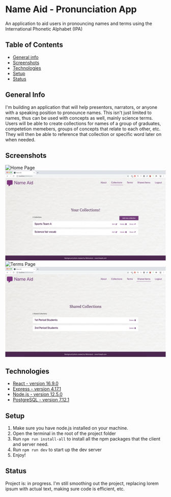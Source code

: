 # Name Aid - Pronunciation App

An application to aid users in pronouncing names and terms using the International Phonetic Alphabet (IPA)

## Table of Contents

* [General info](#general-info)
* [Screenshots](#screenshots)
* [Technologies](#technologies)
* [Setup](#setup)
* [Status](#Status)

## General Info

I'm building an application that will help presentors, narrators, or anyone with a speaking position to pronounce names. This isn't just limited to names, thus can be used with concepts as well, mainly science terms. Users will be able to create collections for names of a group of graduates, competetion memebers, groups of concepts that relate to each other, etc. They will then be able to reference that collection or specific word later on when needed.

## Screenshots

![Home Page](./images/home.png)
![Collections Page](./images/collections.png)
![Terms Page](./images/terms.png)
![Shared Page](./images/shared.png)

## Technologies

* [React - version 16.9.0](https://reactjs.org/)
* [Express - version 4.17.1](https://expressjs.com/)
* [Node.js - version 12.5.0](https://nodejs.org/en/)
* [PostgreSQL - version 7.12.1](https://www.postgresql.org/)

## Setup

1. Make sure you have node.js installed on your machine.
2. Open the terminal in the root of the project folder
3. Run `npm run install-all` to install all the npm packages that the client and server need.
4. Run `npm run dev` to start up the dev server
5. Enjoy!

## Status

Project is: in progress. I'm still smoothing out the project, replacing lorem ipsum with actual text, making sure code is efficient, etc.